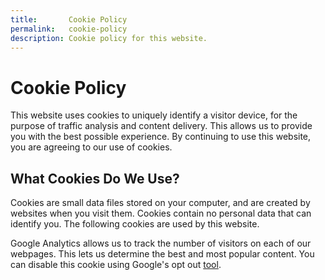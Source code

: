 ```yaml
---
title:       Cookie Policy
permalink:   cookie-policy
description: Cookie policy for this website.
---
```


# Cookie Policy

This website uses cookies to uniquely identify a visitor device, for the purpose of traffic analysis and content delivery. This allows us to provide you with the best possible experience. By continuing to use this website, you are agreeing to our use of cookies.

## What Cookies Do We Use?

Cookies are small data files stored on your computer, and are created by websites when you visit them. Cookies contain no personal data that can identify you. The following cookies are used by this website.

Google Analytics allows us to track the number of visitors on each of our webpages. This lets us determine the best and most popular content. You can disable this cookie using Google's opt out [tool](https://tools.google.com/dlpage/gaoptout).